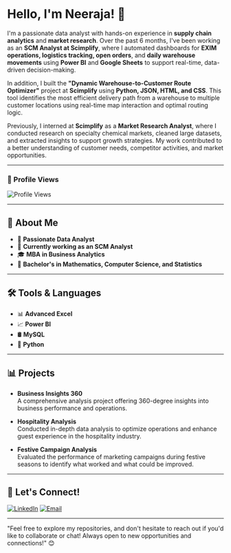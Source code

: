 # Hello, I'm Neeraja! 👋

I'm a passionate data analyst with hands-on experience in **supply chain analytics** and **market research**. Over the past 6 months, I've been working as an **SCM Analyst at Scimplify**, where I automated dashboards for **EXIM operations, logistics tracking, open orders**, and **daily warehouse movements** using **Power BI** and **Google Sheets** to support real-time, data-driven decision-making.

In addition, I built the **"Dynamic Warehouse-to-Customer Route Optimizer"** project at **Scimplify** using **Python, JSON, HTML, and CSS**. This tool identifies the most efficient delivery path from a warehouse to multiple customer locations using real-time map interaction and optimal routing logic.

Previously, I interned at **Scimplify** as a **Market Research Analyst**, where I conducted research on specialty chemical markets, cleaned large datasets, and extracted insights to support growth strategies. My work contributed to a better understanding of customer needs, competitor activities, and market opportunities.

---

### 👀 Profile Views

![Profile Views](https://komarev.com/ghpvc/?username=Neeraja-Analyst&color=blue)

---

## 📌 About Me

- 💼 **Passionate Data Analyst**  
- 🏢 **Currently working as an SCM Analyst**  
- 🎓 **MBA in Business Analytics**  
- 📘 **Bachelor's in Mathematics, Computer Science, and Statistics**

---

## 🛠️ Tools & Languages

- 📊 **Advanced Excel**  
- 📈 **Power BI**  
- 🛢️ **MySQL**  
- 🐍 **Python**

---
## 📊 Projects

- **Business Insights 360**  
  A comprehensive analysis project offering 360-degree insights into business performance and operations.

- **Hospitality Analysis**  
  Conducted in-depth data analysis to optimize operations and enhance guest experience in the hospitality industry.

- **Festive Campaign Analysis**  
  Evaluated the performance of marketing campaigns during festive seasons to identify what worked and what could be improved.

---
## 🤝 Let's Connect!

[![LinkedIn](https://img.shields.io/badge/LinkedIn-0A66C2?style=for-the-badge&logo=linkedin&logoColor=white)](https://www.linkedin.com/in/kneeraja26) [![Email](https://img.shields.io/badge/Email-D14836?style=for-the-badge&logo=gmail&logoColor=white)](kneerajamdp@gmail.com)

---

"Feel free to explore my repositories, and don't hesitate to reach out if you'd like to collaborate or chat! Always open to new opportunities and connections!" 😊

